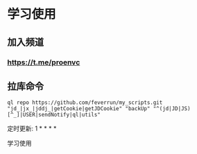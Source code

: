 # 学习使用

## 加入频道
### https://t.me/proenvc

## 拉库命令
```
ql repo https://github.com/feverrun/my_scripts.git "jd_|jx_|jddj_|getCookie|getJDCookie" "backUp" "^(jd|JD|JS)[^_]|USER|sendNotify|ql|utils"
```



定时更新:  1 * * * *

学习使用
